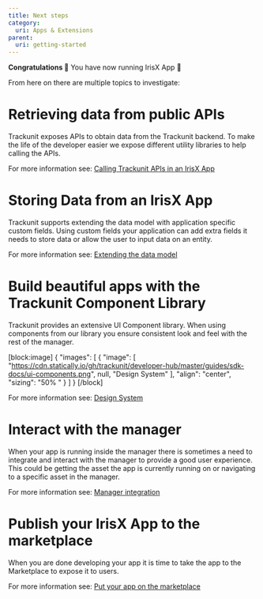 ```yaml
---
title: Next steps
category:
  uri: Apps & Extensions
parent:
  uri: getting-started
---
```


**Congratulations 🎉** You have now running IrisX App 👏

From here on there are multiple topics to investigate:

# Retrieving data from public APIs

Trackunit exposes APIs to obtain data from the Trackunit backend. To make the life of the developer easier we expose different utility libraries to help calling the APIs.

For more information see: [Calling Trackunit APIs in an IrisX App](./public-apis)

# Storing Data from an IrisX App

Trackunit supports extending the data model with application specific custom fields. Using custom fields your application can add extra fields it needs to store data or allow the user to input data on an entity.

For more information see: [Extending the data model](./save-data-from-your-app)

# Build beautiful apps with the Trackunit Component Library

Trackunit provides an extensive UI Component library. When using components from our library you ensure consistent look and feel with the rest of the manager.


[block:image]
{
  "images": [
    {
      "image": [
        "https://cdn.statically.io/gh/trackunit/developer-hub/master/guides/sdk-docs/ui-components.png",
        null,
        "Design System"
      ],
      "align": "center",
      "sizing": "50% "
    }
  ]
}
[/block]

For more information see: [Design System](https://design.iris.trackunit.com/)

# Interact with the manager

When your app is running inside the manager there is sometimes a need to integrate and interact with the manager to provide a good user experience. This could be getting the asset the app is currently running on or navigating to a specific asset in the manager.

For more information see: [Manager integration](./runtime-libs)


# Publish your IrisX App to the marketplace

When you are done developing your app it is time to take the app to the Marketplace to expose it to users.

For more information see: [Put your app on the marketplace](./publish-app)

